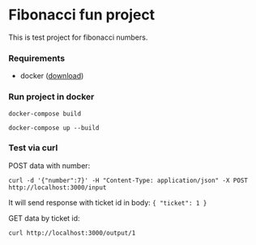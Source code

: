 # Fibonacci fun project

This is test project for fibonacci numbers.

### Requirements
- docker ([download](https://docs.docker.com/get-docker/))

### Run project in docker
```docker-compose build```

```docker-compose up --build```

### Test via curl
POST data with number:

```curl -d '{"number":7}' -H "Content-Type: application/json" -X POST http://localhost:3000/input```

It will send response with ticket id in body: `{ "ticket": 1 }`

GET data by ticket id:

```curl http://localhost:3000/output/1```
